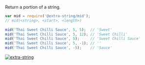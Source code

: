 Return a portion of a string.

```javascript
var mid = require('@extra-string/mid');
// mid(<string>, <start>, <length>) 
 
mid('Thai Sweet Chilli Sauce', 5, 5);  // 'Sweet' 
mid('Thai Sweet Chilli Sauce', 5, 12); // 'Sweet Chilli' 
mid('Thai Sweet Chilli Sauce', 5);     // 'Sweet Chilli Sauce' 
mid('Thai Sweet Chilli Sauce', 5, -1); // '' 
mid('Thai Sweet Chilli Sauce', -5);    // 'Sauce' 
```


[![extra-string](https://i.imgur.com/y4YVIau.jpg)](https://www.npmjs.com/package/extra-string)
